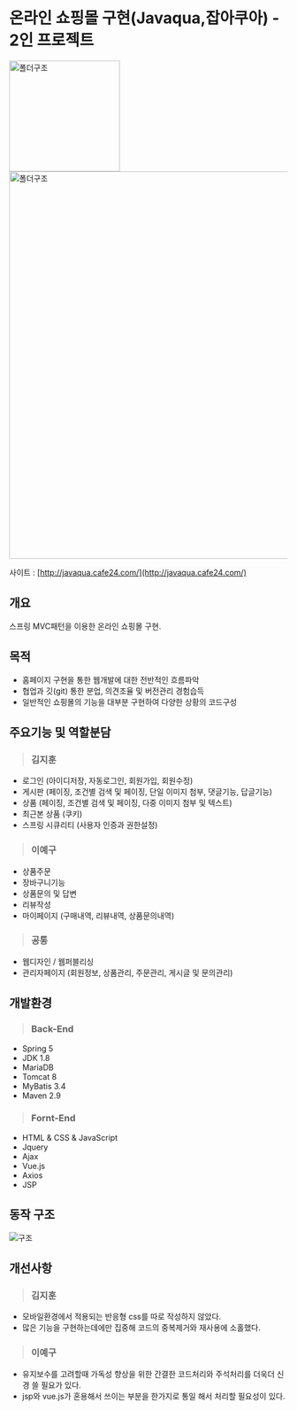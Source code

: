 # 온라인 쇼핑몰 구현(Javaqua,잡아쿠아) - 2인 프로젝트

<img width="200" alt="폴더구조" src="https://user-images.githubusercontent.com/85216782/150094471-c4e12b8b-e05a-4cf6-8aaf-bb1ce1a22351.png">
<img width="700" alt="폴더구조" src="https://user-images.githubusercontent.com/85216782/150094647-254fcdd1-303f-4857-8606-e5f84017cc05.png">


사이트 : [http://javaqua.cafe24.com/](http://javaqua.cafe24.com/)
## 개요  

스프링 MVC패턴을 이용한 온라인 쇼핑몰 구현.

## 목적  

* 홈페이지 구현을 통한 웹개발에 대한 전반적인 흐름파악
* 협업과 깃(git) 통한 분업, 의견조율 및 버전관리 경험습득
* 일반적인 쇼핑몰의 기능을 대부분 구현하여 다양한 상황의 코드구성

## 주요기능 및 역할분담  


> ### 김지훈
* 로그인 (아이디저장, 자동로그인, 회원가입, 회원수정)
* 게시판 (페이징, 조건별 검색 및 페이징, 단일 이미지 첨부, 댓글기능, 답글기능)
* 상품 (페이징, 조건별 검색 및 페이징, 다중 이미지 첨부 및 텍스트)
* 최근본 상품 (쿠키)
* 스프링 시큐리티 (사용자 인증과 권한설정)

> ### 이예구
* 상품주문
* 장바구니기능 
* 상품문의 및 답변 
* 리뷰작성
* 마이페이지 (구매내역, 리뷰내역, 상품문의내역)


> ### 공통
* 웹디자인 / 웹퍼블리싱
* 관리자페이지 (회원정보, 상품관리, 주문관리, 게시글 및 문의관리)

## 개발환경

> ### Back-End

* Spring 5
* JDK 1.8
* MariaDB
* Tomcat 8
* MyBatis 3.4
* Maven 2.9

> ### Fornt-End

* HTML & CSS & JavaScript
* Jquery
* Ajax
* Vue.js
* Axios
* JSP


## 동작 구조

![구조](https://user-images.githubusercontent.com/87694251/151108148-ec56f69e-eba2-4ed6-baef-6d2eb345ffd3.jpg)

## 개선사항

> ### 김지훈
* 모바일환경에서 적용되는 반응형 css를 따로 작성하지 않았다.
* 많은 기능을 구현하는데에만 집중해 코드의 중복제거와 재사용에 소홀했다.
  

> ### 이예구
* 유지보수를 고려할때 가독성 향상을 위한 간결한 코드처리와 주석처리를 더욱더 신경 쓸 필요가 있다.
* jsp와 vue.js가 혼용해서 쓰이는 부분을 한가지로 통일 해서 처리할 필요성이 있다.


